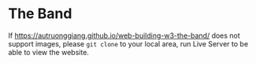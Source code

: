 # The Band

If https://autruonggiang.github.io/web-building-w3-the-band/ does not support images, please `git clone` to your local area, run Live Server to be able to view the website.